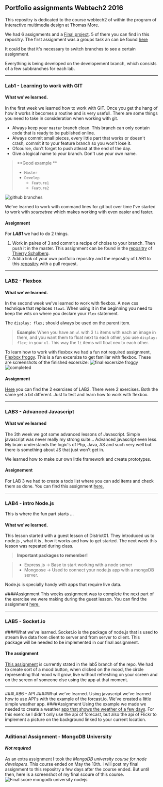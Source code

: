 ## Portfolio assignments Webtech2 2016 ##

This repositry is dedicated to the course webtech2 of within the program of Interactive multimedia design at Thomas More.

We had 6 assignments and a [Final project](https://github.com/Maiteh/QnA). 5 of them you can find in this repositry. 
The first assignment was a groups task an can be found [here](https://github.com/tscholberg/webtech2)

It could be that it's necessary to switch branches to see a certain assignment.

Everything is being developed on the developement branch, which consists of a few subbranches for each lab.


----------

### Lab1 - Learning to work with GIT
#### What we've learned.
In the first week we learned how to work with GIT. 
Once you get the hang of how it works it becomes a routine and is very usefull.
There are some things you need to take in consideration when working with git. 

 - Always keep your `master` branch clean. This branch can only contain code that is ready to be published online.
 - Always commit small pieces, every little part that works or doesn't crash, commit it to your feature branch so you won't lose it.
 - Ofcourse, don't forget to push atleast at the end of the day.
 - Give a logical name to your branch. Don't use your own name.

> **Good example **
> 
>  - `Master`
>   - `Develop`
>      - `Feature1`
>      - `Feature2`

![github branches](https://www.atlassian.com/pt/git/workflows/pageSections/00/contentFullWidth/0/tabs/02/pageSections/06/contentFullWidth/0/content_files/file0/document/git-workflow-release-cycle-2feature.png)

We've learned to work with command lines for git but over time I've started to work with *sourcetree* which makes working with even easier and faster.

#### Assignment
For ***LAB1*** we had to do 2 things.

 1. Work in paires of 3 and commit a recipe of choise to your branch.  Then push it in the master. This assignment can be found in the [repositry](https://github.com/tscholberg/webtech2) of [Thierry Scholberg](https://github.com/tscholberg).
 2. Add a link of your own portfolio repositry and the repositry of LAB1 to this [repositry](https://github.com/iamgoodbytes/2imd-webtech2-labs) with a pull request.

----------
### LAB2 - Flexbox
#### What we've learned.
In the second week we've learned to work with flexbox.
A new css technique that replaces `float`.
When using it in the beginning you need to keep the wits on where you declare your `flex` statement.

The `display: flex;` should always be used on the parent item.

>**Example**: When you have an `ul` with 3 `li` items with each an image in them, and you want them to float next to each other, you use `display: flex;` in your `ul`. This way the `li` items will float nex to each other. 

To learn how to work with flexbox we had a fun not required assignment, [Flexbox froggy](http://flexboxfroggy.com). 
This is a fun excersize to get familiar with flexbox.
These are screenshots of the finished excersize: 
![final excersize froggy](https://i.gyazo.com/d712d0debcb827111e6e0a797955c7d3.png)
![completed](https://i.gyazo.com/d026a892463f23c1d938a36421bf9a98.png)
#### Assignment
[Here](https://github.com/Maiteh/Webtech2-2016/tree/master/LAB2%20-%20Flexbox) you can find the 2 exercises of LAB2.
There were 2 exercises. Both the same yet a bit different. 
Just to test and learn how to work with flexbox.

----------
### LAB3 - Advanced Javascript
#### What we've learned
The 3th week we got some advanced lessons of Javascript. 
Simple javascript was never really my strong suite... Advanced javascript even less. 
My brain understands the logic's of Php, Java, AS and such very well but there is something about JS that just won't get in.

We learned how to make our own little framework and create prototypes.

#### Assignement
For LAB 3 we had to create a todo list where you can add items and check them as done. You can find this assignment [here.](https://github.com/Maiteh/Webtech2-2016/tree/master/LAB3%20-%20Advanced%20JS)

----------
### LAB4 - intro Node.js
This is where the fun part starts ... 
#### What we've learned.
This lesson started with a guest lesson of District01.
They introduced us to node.js , what it is , how it works and how to get started.
The next week this lesson was repeated during class.

> **Important packages to remember!**

> - Express.js  -> Base to start working with a node server
> - Mongoose -> Used to connect your node.js app with a mongoDB server. 

Node.js is specially handy with apps that require live data.

####Assignment
This weeks assignment was to complete the next part of the exercise we were making during the guest lesson. You can find the assignment 
[here.](https://github.com/Maiteh/Webtech2-2016/tree/master/LAB4%20-%20Intro%20Node%20js)

----------
### LAB5 - Socket.io
####What we've learned.
Socket.io is the package of node.js that is used to stream live data from client to server and from server to client. 
This package will be needed to be implemented in our final assignment.
#### The assignment
[This assignment](https://github.com/Maiteh/Webtech2-2016/tree/lab5/LAB5%20-%20Sockets%20) is currently stated in the lab5 branch of the repo.
We had to create sort of a mood button, when clicked on the mood, the circle representing that mood will grow, live without refreshing on your screen and on the screen of someone else using the app at that moment.

----------
###LAB6 - API
####What we've learned.
Using javascript we've learned how to use API's with the example of the forcast.io.
We've created a little simple weather app.
####Assignment
Using the example we made we needed to create a weather [app that shows the weather of a few days](https://github.com/Maiteh/Webtech2-2016/tree/master/LAB6%20-%20weerapp).
For this exercise I didn't only use the api of forecast, but also the api of Flickr to implement a picture on the background linked to your current location.

----------
### Aditional Assignment - MongoDB University 
#### ***Not required***
As an extra assignment I took the *MongoDB university course for node developers*.
This course ended on May the 10th. 
I will post my final assignment to this repositry a few days after the course ended.
But until then, here is a screenshot of my final scoure of this course.
![Final score mongodb university nodejs](https://i.gyazo.com/74445a7713f964636e002b3a1edcd138.png)